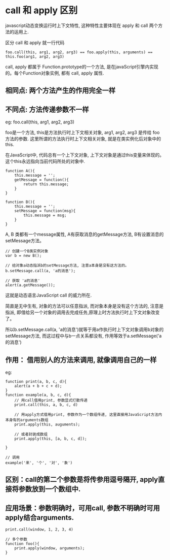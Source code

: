 # call 和 apply 区别

javascript动态变换运行时上下文特性, 这种特性主要体现在 apply 和 call 两个方法的运用上.

区分 call 和 apply 就一行代码

```
foo.call(this, arg1, arg2, arg3) == foo.apply(this, arguments) == this.foo(arg1, arg2, arg3)
```

call, apply 都属于 Function.prototype的一个方法, 是在javaScript引擎内实现的。每个Function对象实例, 都有 call, apply 属性. 


## 相同点: 两个方法产生的作用完全一样
## 不同点: 方法传递参数不一样


eg: foo.call(this, arg1, arg2, arg3)

foo是一个方法, this是方法执行时上下文相关对象, arg1, arg2, arg3 是传给 foo 方法的参数. 这里所谓的方法执行时上下文相关对象, 就是在类实例化后对象中的this.

在JavaScript中, 代码总有一个上下文对象, 上下文对象是通过this变量来体现的。这个this永远指向当前代码所处的对象中.


```
function A(){
    this.message = '';
    getMessage = function(){
        return this.message;
    }
}

function B(){
    this.message = '';
    setMessage = function(msg){
        this.message = msg;
    }
}
```

A, B 类都有一个message属性, A有获取消息的getMessage方法, B有设置消息的setMessage方法。

```
// 创建一个B类实例对象
var b = new B();

// 给对象a动态指派b的setMessage方法, 注意a本身是没有这方法的。
b.setMessage.call(a, 'a的消息');

// 获取 'a的消息'
alert(a.getMessage());
```

这就是动态语言JavaScript call 的威力所在.

简直是无中生有, 对象的方法可以任意指派, 而对象本身是没有这个方法的, 注意是指派, 即借给另一个对象的调用去完成任务,原理上时方法执行时上下文对象改变了。

所以b.setMessage.call(a, 'a的消息')就等于用a作执行时上下文对象调用b对象的setMessage方法, 而这过程中与b一点关系都没有, 作用等效于a.setMessage('a的消息')

## 作用： 借用别人的方法来调用, 就像调用自己的一样

eg:
```
function print(a, b, c, d){
    alert(a + b + c + d);
}
function example(a, b, c, d){
    // 用call借用print, 参数显式打散传递
    print.call(this, a, b, c, d)

    // 用apply方式借用print, 参数作为一个数组传递, 这里直接用JavaScript方法内本身有的arguments数组
    print.apply(this, auguments);

    // 或者封装成数组
    print.apply(this, [a, b, c, d]);
    
}

// 调用
example('来', '个', '对', '象')
```

## 区别：call的第二个参数是将传参用逗号隔开, apply直接将参数放到一个数组中.

## 应用场景：参数明确时，可用call, 参数不明确时可用apply结合arguments.

```
print.call(window, 1, 2, 3, 4)

// 多个参数
function foo(){
    print.apply(window, arguments);
}
```
